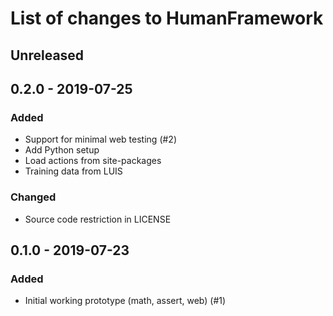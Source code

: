 # List of changes to HumanFramework

## Unreleased

## 0.2.0 - 2019-07-25
### Added
- Support for minimal web testing (#2)
- Add Python setup
- Load actions from site-packages
- Training data from LUIS

### Changed
- Source code restriction in LICENSE

## 0.1.0 - 2019-07-23
### Added
- Initial working prototype (math, assert, web) (#1)
